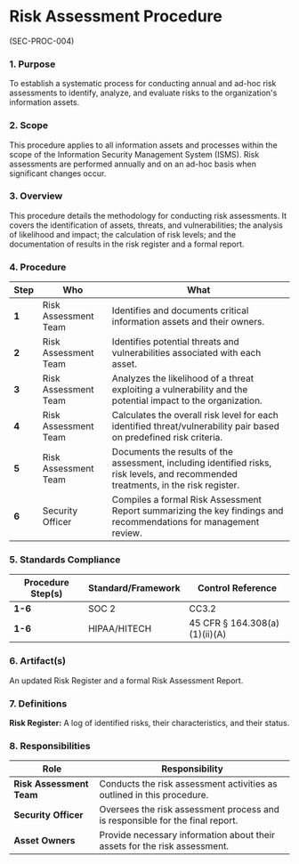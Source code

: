 # Risk Assessment Procedure
(SEC-PROC-004)

### 1. Purpose

To establish a systematic process for conducting annual and ad-hoc risk assessments to identify, analyze, and evaluate risks to the organization's information assets.

### 2. Scope

This procedure applies to all information assets and processes within the scope of the Information Security Management System (ISMS). Risk assessments are performed annually and on an ad-hoc basis when significant changes occur.

### 3. Overview

This procedure details the methodology for conducting risk assessments. It covers the identification of assets, threats, and vulnerabilities; the analysis of likelihood and impact; the calculation of risk levels; and the documentation of results in the risk register and a formal report.

### 4. Procedure

| **Step** | **Who**                      | **What**                                                                                                                            |
| -------- | ---------------------------- | ----------------------------------------------------------------------------------------------------------------------------------- |
| **1**    | Risk Assessment Team         | Identifies and documents critical information assets and their owners.                                                              |
| **2**    | Risk Assessment Team         | Identifies potential threats and vulnerabilities associated with each asset.                                                        |
| **3**    | Risk Assessment Team         | Analyzes the likelihood of a threat exploiting a vulnerability and the potential impact to the organization.                        |
| **4**    | Risk Assessment Team         | Calculates the overall risk level for each identified threat/vulnerability pair based on predefined risk criteria.                  |
| **5**    | Risk Assessment Team         | Documents the results of the assessment, including identified risks, risk levels, and recommended treatments, in the risk register. |
| **6**    | Security Officer             | Compiles a formal Risk Assessment Report summarizing the key findings and recommendations for management review.                     |

### 5. Standards Compliance

| **Procedure Step(s)** | **Standard/Framework**     | **Control Reference**           |
| --------------------- | -------------------------- | ------------------------------- |
| **1-6**               | SOC 2                      | CC3.2                           |
| **1-6**               | HIPAA/HITECH               | 45 CFR § 164.308(a)(1)(ii)(A)   |

### 6. Artifact(s)

An updated Risk Register and a formal Risk Assessment Report.

### 7. Definitions

**Risk Register:** A log of identified risks, their characteristics, and their status.

### 8. Responsibilities

| **Role**               | **Responsibility**                                                              |
| ---------------------- | ------------------------------------------------------------------------------- |
| **Risk Assessment Team** | Conducts the risk assessment activities as outlined in this procedure.          |
| **Security Officer**   | Oversees the risk assessment process and is responsible for the final report.   |
| **Asset Owners**       | Provide necessary information about their assets for the risk assessment.       |

